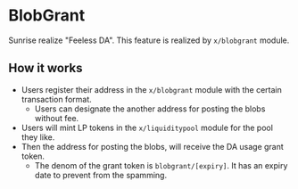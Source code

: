 # BlobGrant

Sunrise realize "Feeless DA". This feature is realized by `x/blobgrant` module.

## How it works

- Users register their address in the `x/blobgrant` module with the certain transaction format.
  - Users can designate the another address for posting the blobs without fee.
- Users will mint LP tokens in the `x/liquiditypool` module for the pool they like.
- Then the address for posting the blobs, will receive the DA usage grant token.
  - The denom of the grant token is `blobgrant/[expiry]`. It has an expiry date to prevent from the spamming.
